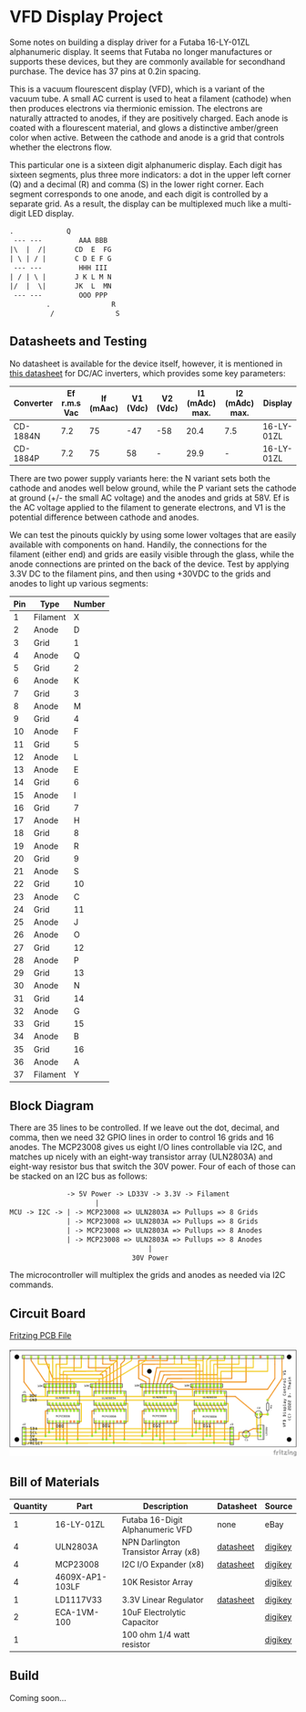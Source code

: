 # VFD Display Project

Some notes on building a display driver for a Futaba 16-LY-01ZL alphanumeric display.
It seems that Futaba no longer manufactures or supports these devices, but they are
commonly available for secondhand purchase.  The device has 37 pins at 0.2in spacing.

This is a vacuum flourescent display (VFD), which is a variant of the vacuum tube.
A small AC current is used to heat a filament (cathode) when then produces electrons
via thermionic emission.  The electrons are naturally attracted to anodes, if they
are positively charged.  Each anode is coated with a flourescent material, and glows
a distinctive amber/green color when active.  Between the cathode and anode is a grid
that controls whether the electrons flow.

This particular one is a sixteen digit alphanumeric display.  Each digit has sixteen
segments, plus three more indicators: a dot in the upper left corner (Q) and
a decimal (R) and comma (S) in the lower right corner.  Each segment corresponds
to one anode, and each digit is controlled by a separate grid.  As a result, the
display can be multiplexed much like a multi-digit LED display.

```
.             Q
 --- ---         AAA BBB
|\  |  /|       CD  E  FG
| \ | / |       C D E F G
 --- ---         HHH III
| / | \ |       J K L M N
|/  |  \|       JK  L  MN
 --- ---         OOO PPP
         .               R
          /               S
```

## Datasheets and Testing

No datasheet is available for the device itself, however, it is mentioned in [this datasheet](datasheets/TDK-CD1867N.pdf) for DC/AC inverters,
which provides some key parameters:

|Converter | Ef r.m.s Vac | If (mAac) | V1 (Vdc) | V2 (Vdc) | I1 (mAdc) max. | I2 (mAdc) max. | Display |
|---|---|---|---|---|---|---|---|
|CD-1884N | 7.2 | 75 | -47 | -58 | 20.4 | 7.5 | 16-LY-01ZL |
|CD-1884P | 7.2 | 75 | 58 | - | 29.9 | -| 16-LY-01ZL |

There are two power supply variants here: the N variant sets both the cathode and anodes well below ground, while the P variant sets the cathode at ground (+/- the small AC voltage) and the anodes and grids at 58V.  Ef is the AC voltage applied to the filament to generate electrons, and V1 is the potential difference between cathode and anodes.

We can test the pinouts quickly by using some lower voltages that are easily available with components on hand.  Handily, the connections for the filament (either end) and grids are easily visible through the glass, while the anode connections are printed on the back of the device.  Test by applying 3.3V DC to the filament pins, and then using +30VDC to the grids and anodes to light up various segments:

Pin | Type | Number
---|---|---
1 | Filament | X 
2 | Anode | D
3 | Grid | 1
4 | Anode | Q
5 | Grid | 2
6 | Anode | K
7 | Grid | 3
8 | Anode | M
9 | Grid | 4
10 | Anode | F
11 | Grid | 5
12 | Anode | L
13 | Anode | E
14 | Grid | 6
15 | Anode | I
16 | Grid | 7
17 | Anode | H
18 | Grid | 8
19 | Anode | R
20 | Grid | 9
21 | Anode | S
22 | Grid | 10
23 | Anode | C
24 | Grid | 11
25 | Anode| J
26 | Anode | O
27 | Grid | 12
28 | Anode | P
29 | Grid | 13
30 | Anode | N
31 | Grid | 14
32 | Anode | G
33 | Grid | 15
34 | Anode | B
35 | Grid | 16
36 | Anode | A
37 | Filament | Y

## Block Diagram

There are 35 lines to be controlled.  If we leave out the dot, decimal, and comma,
then we need 32 GPIO lines in order to control 16 grids and 16 anodes.
The MCP23008 gives us eight I/O lines controllable via I2C,
and matches up nicely with an eight-way transistor array (ULN2803A) and eight-way
resistor bus that switch the 30V power.  Four of each of those can be stacked on an I2C bus as follows:

```
              -> 5V Power -> LD33V -> 3.3V -> Filament
                     |
MCU -> I2C -> | -> MCP23008 => ULN2803A => Pullups => 8 Grids
              | -> MCP23008 => ULN2803A => Pullups => 8 Grids
              | -> MCP23008 => ULN2803A => Pullups => 8 Anodes
              | -> MCP23008 => ULN2803A => Pullups => 8 Anodes
                                  |
                              30V Power
```

The microcontroller will multiplex the grids and anodes as needed via I2C commands.

## Circuit Board

[Fritzing PCB File](vfd-display.fzz)

![Circuit Board](vfd-display-pcb.png)

## Bill of Materials

| Quantity | Part | Description| Datasheet | Source
|---|---|---|---|---|
| 1 | 16-LY-01ZL | Futaba 16-Digit Alphanumeric  VFD | none | eBay
| 4 | ULN2803A | NPN Darlington Transistor Array (x8) | [datasheet](datasheets/uln2803a.pdf) | [digikey](https://www.digikey.com/en/products/detail/stmicroelectronics/ULN2803A/599591)
| 4 | MCP23008 | I2C I/O Expander (x8) | [datasheet](datasheets/mcp23008.pdf) | [digikey](https://www.digikey.com/en/products/detail/microchip-technology/MCP23008-E-P/735951)
| 4 | 4609X-AP1-103LF | 10K Resistor Array | | [digikey](https://www.digikey.com/en/products/detail/bourns-inc/4609X-AP1-103LF/3741140)
| 1 | LD1117V33 | 3.3V Linear Regulator | [datasheet](datasheets/ld1117.pdf) | [digikey](https://www.digikey.com/en/products/detail/stmicroelectronics/LD1117V33/586012)
| 2 | ECA-1VM-100 | 10uF Electrolytic Capacitor | | [digikey](https://www.digikey.com/en/products/detail/panasonic-electronic-components/ECA-1VM100/245020)
| 1 | | 100 ohm 1/4 watt resistor | | [digikey](https://www.digikey.com/en/products/detail/yageo/CFR-25JT-52-100R/9098530)

## Build

Coming soon...





